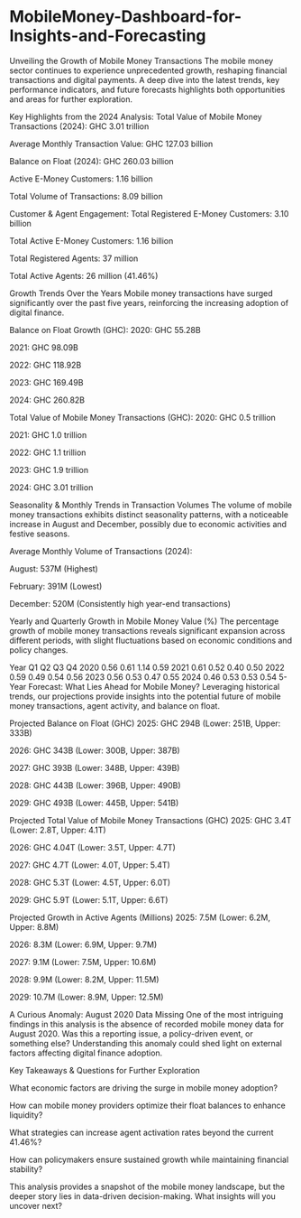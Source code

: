 # MobileMoney-Dashboard-for-Insights-and-Forecasting
Unveiling the Growth of Mobile Money Transactions
The mobile money sector continues to experience unprecedented growth, reshaping financial transactions and digital payments. A deep dive into the latest trends, key performance indicators, and future forecasts highlights both opportunities and areas for further exploration.

Key Highlights from the 2024 Analysis:
Total Value of Mobile Money Transactions (2024): GHC 3.01 trillion

Average Monthly Transaction Value: GHC 127.03 billion

Balance on Float (2024): GHC 260.03 billion

Active E-Money Customers: 1.16 billion

Total Volume of Transactions: 8.09 billion

Customer & Agent Engagement:
Total Registered E-Money Customers: 3.10 billion

Total Active E-Money Customers: 1.16 billion

Total Registered Agents: 37 million

Total Active Agents: 26 million (41.46%)

Growth Trends Over the Years
Mobile money transactions have surged significantly over the past five years, reinforcing the increasing adoption of digital finance.

Balance on Float Growth (GHC):
2020: GHC 55.28B

2021: GHC 98.09B

2022: GHC 118.92B

2023: GHC 169.49B

2024: GHC 260.82B

Total Value of Mobile Money Transactions (GHC):
2020: GHC 0.5 trillion

2021: GHC 1.0 trillion

2022: GHC 1.1 trillion

2023: GHC 1.9 trillion

2024: GHC 3.01 trillion

Seasonality & Monthly Trends in Transaction Volumes
The volume of mobile money transactions exhibits distinct seasonality patterns, with a noticeable increase in August and December, possibly due to economic activities and festive seasons.

Average Monthly Volume of Transactions (2024):

August: 537M (Highest)

February: 391M (Lowest)

December: 520M (Consistently high year-end transactions)

Yearly and Quarterly Growth in Mobile Money Value (%)
The percentage growth of mobile money transactions reveals significant expansion across different periods, with slight fluctuations based on economic conditions and policy changes.

Year	Q1	Q2	Q3	Q4
2020	0.56	0.61	1.14	0.59
2021	0.61	0.52	0.40	0.50
2022	0.59	0.49	0.54	0.56
2023	0.56	0.53	0.47	0.55
2024	0.46	0.53	0.53	0.54
5-Year Forecast: What Lies Ahead for Mobile Money?
Leveraging historical trends, our projections provide insights into the potential future of mobile money transactions, agent activity, and balance on float.

Projected Balance on Float (GHC)
2025: GHC 294B (Lower: 251B, Upper: 333B)

2026: GHC 343B (Lower: 300B, Upper: 387B)

2027: GHC 393B (Lower: 348B, Upper: 439B)

2028: GHC 443B (Lower: 396B, Upper: 490B)

2029: GHC 493B (Lower: 445B, Upper: 541B)

Projected Total Value of Mobile Money Transactions (GHC)
2025: GHC 3.4T (Lower: 2.8T, Upper: 4.1T)

2026: GHC 4.04T (Lower: 3.5T, Upper: 4.7T)

2027: GHC 4.7T (Lower: 4.0T, Upper: 5.4T)

2028: GHC 5.3T (Lower: 4.5T, Upper: 6.0T)

2029: GHC 5.9T (Lower: 5.1T, Upper: 6.6T)

Projected Growth in Active Agents (Millions)
2025: 7.5M (Lower: 6.2M, Upper: 8.8M)

2026: 8.3M (Lower: 6.9M, Upper: 9.7M)

2027: 9.1M (Lower: 7.5M, Upper: 10.6M)

2028: 9.9M (Lower: 8.2M, Upper: 11.5M)

2029: 10.7M (Lower: 8.9M, Upper: 12.5M)

A Curious Anomaly: August 2020 Data Missing
One of the most intriguing findings in this analysis is the absence of recorded mobile money data for August 2020. Was this a reporting issue, a policy-driven event, or something else? Understanding this anomaly could shed light on external factors affecting digital finance adoption.

Key Takeaways & Questions for Further Exploration

What economic factors are driving the surge in mobile money adoption?

How can mobile money providers optimize their float balances to enhance liquidity?

What strategies can increase agent activation rates beyond the current 41.46%?

How can policymakers ensure sustained growth while maintaining financial stability?

This analysis provides a snapshot of the mobile money landscape, but the deeper story lies in data-driven decision-making. What insights will you uncover next?

